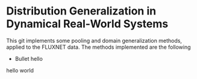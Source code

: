 # Distribution Generalization in Dynamical Real-World Systems
This git implements some pooling and domain generalization methods, applied to the FLUXNET data. The methods implemented are the following
- Bullet hello

hello world
